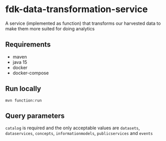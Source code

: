 # fdk-data-transformation-service
A service (implemented as function) that transforms our harvested data to make them more suited for doing analytics

## Requirements
- maven
- java 15
- docker
- docker-compose

## Run locally
```
mvn function:run
```

## Query parameters
`catalog` is required and the only acceptable values are `datasets`, `dataservices`, `concepts`, `informationmodels`, `publicservices` and `events`

